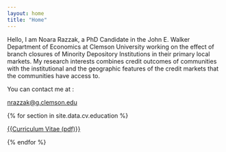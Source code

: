 ```yaml
---
layout: home
title: "Home"
---
```


Hello, I am Noara Razzak, a PhD Candidate in the John E. Walker Department of Economics at Clemson University working on the effect of branch closures of Minority Depository Institutions in their primary local markets. My research interests combines credit outcomes of communities with the institutional and the geographic features of the credit markets that the communities have access to. 

You can contact me at :

nrazzak@g.clemson.edu

<div class="col-md-10">
    {% for section in site.data.cv.education %}
       <p><a href="{{ site.github.url }}/cv/razzak_apr2024.pdf">{{Curriculum Vitae (pdf)}}</a></p>
    {% endfor %}
</div>



